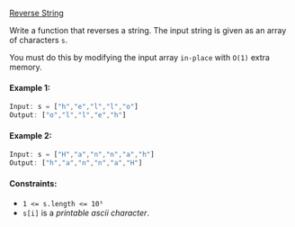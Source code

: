 [Reverse String](https://leetcode.com/problems/reverse-string/)

Write a function that reverses a string. The input string is given as an array of characters `s`.

You must do this by modifying the input array `in-place` with `O(1)` extra memory.

#### Example 1:
```js
Input: s = ["h","e","l","l","o"]
Output: ["o","l","l","e","h"]
```

#### Example 2:
```js
Input: s = ["H","a","n","n","a","h"]
Output: ["h","a","n","n","a","H"]
```

#### Constraints:
- `1 <= s.length <= 10⁵`
- `s[i]` is a _printable ascii character_.